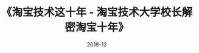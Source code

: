 ---
title: 《淘宝技术这十年 - 淘宝技术大学校长解密淘宝十年》
page: readings
score: 3
comment: 越读越没味道
date: 2018-12
douban: https://book.douban.com/subject/24335672/
tags: 
- 产品 & 创业
---
